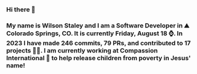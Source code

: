 ### Hi there 👋

### My name is Wilson Staley and I am a Software Developer in ⛰ Colorado Springs, CO.  It is currently Friday, August 18 ⌚. In 2023 I have made 246 commits, 79 PRs, and contributed to 17 projects 👨‍💻. I am currently working at Compassion International 🏢 to help release children from poverty in Jesus' name!